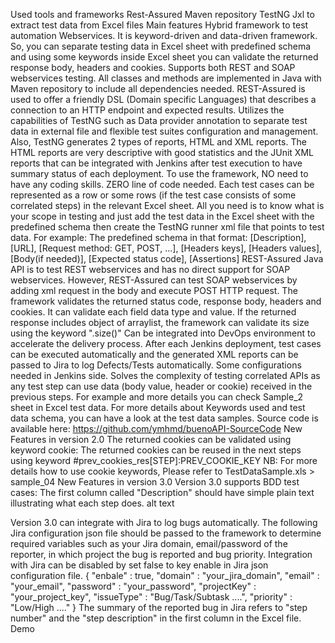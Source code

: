 Used tools and frameworks
Rest-Assured
Maven repository
TestNG
Jxl to extract test data from Excel files
Main features
Hybrid framework to test automation Webservices. It is keyword-driven and data-driven framework. So, you can separate testing data in Excel sheet with predefined schema and using some keywords inside Excel sheet you can validate the returned response body, headers and cookies.
Supports both REST and SOAP webservices testing.
All classes and methods are implemented in Java with Maven repository to include all dependencies needed. REST-Assured is used to offer a friendly DSL (Domain specific Languages) that describes a connection to an HTTP endpoint and expected results.
Utilizes the capabilities of TestNG such as Data provider annotation to separate test data in external file and flexible test suites configuration and management. Also, TestNG generates 2 types of reports, HTML and XML reports. The HTML reports are very descriptive with good statistics and the JUnit XML reports that can be integrated with Jenkins after test execution to have summary status of each deployment.
To use the framework, NO need to have any coding skills. ZERO line of code needed. Each test cases can be represented as a row or some rows (if the test case consists of some correlated steps) in the relevant Excel sheet. All you need is to know what is your scope in testing and just add the test data in the Excel sheet with the predefined schema then create the TestNG runner xml file that points to test data. For example: The predefined schema in that format: [Description], [URL], [Request method: GET, POST, ...], [Headers keys], [Headers values], [Body(if needed)], [Expected status code], [Assertions]
REST-Assured Java API is to test REST webservices and has no direct support for SOAP webservices. However, REST-Assured can test SOAP webservices by adding xml request in the body and execute POST HTTP request.
The framework validates the returned status code, response body, headers and cookies. It can validate each field data type and value. If the returned response includes object of arraylist, the framework can validate its size using the keyword ".size()"
Can be integrated into DevOps environment to accelerate the delivery process. After each Jenkins deployment, test cases can be executed automatically and the generated XML reports can be passed to Jira to log Defects/Tests automatically. Some configurations needed in Jenkins side.
Solves the complexity of testing correlated APIs as any test step can use data (body value, header or cookie) received in the previous steps. For example and more details you can check Sample_2 sheet in Excel test data. For more details about Keywords used and test data schema, you can have a look at the test data samples.
Source code is available here: https://github.com/ymhmd/buenoAPI-SourceCode
New Features in version 2.0
The returned cookies can be validated using keyword cookie:
The returned cookies can be reused in the next steps using keyword #prev_cookies_res[STEP]:PREV_COOKIE_KEY
NB: For more details how to use cookie keywords, Please refer to TestDataSample.xls > sample_04
New Features in version 3.0
Version 3.0 supports BDD test cases: The first column called "Description" should have simple plain text illustrating what each step does.
alt text

Version 3.0 can integrate with Jira to log bugs automatically. The following Jira configuration json file should be passed to the framework to determine required variables such as your Jira domain, email/password of the reporter, in which project the bug is reported and bug priority. Integration with Jira can be disabled by set false to key enable in Jira json configuration file.
{
	"enbale" : true, 
	"domain" : "your_jira_domain",
	"email" : "your_email",
	"password" : "your_password",
	"projectKey" : "your_project_key",
	"issueType" : "Bug/Task/Subtask ....",
	"priority" : "Low/High ...."
}
The summary of the reported bug in Jira refers to "step number" and the "step description" in the first column in the Excel file.
Demo
